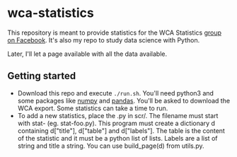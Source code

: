 # wca-statistics

This repository is meant to provide statistics for the WCA Statistics [group on Facebook](https://www.facebook.com/groups/439995439706174). It's also my repo to study data science with Python.

Later, I'll let a page available with all the data available.

## Getting started

- Download this repo and execute `./run.sh`. You'll need python3 and some packages like [numpy](http://www.numpy.org/) and [pandas](https://pandas.pydata.org/). You'll be asked to download the WCA export. Some statistics can take a time to run.
- To add a new statistics, place the .py in scr/. The filename must start with stat- (eg. stat-foo.py). This program must create a dictionary d containing d["title"], d["table"] and d["labels"]. The table is the content of the statistic and it must be a python list of lists. Labels are a list of string and title a string. You can use build_page(d) from utils.py.
